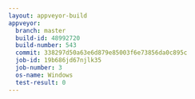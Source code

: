 ```yaml
---
layout: appveyor-build
appveyor:
  branch: master
  build-id: 48992720
  build-number: 543
  commit: 338297d50a63e6d879e85003f6e73856da0c895c
  job-id: 19b686jd67njlk35
  job-number: 3
  os-name: Windows
  test-result: 0
---
```

